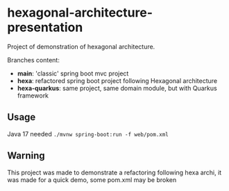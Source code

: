 # hexagonal-architecture-presentation
Project of demonstration of hexagonal architecture.

Branches content:
- **main**: 'classic' spring boot mvc project
- **hexa**: refactored spring boot project following Hexagonal architecture
- **hexa-quarkus**: same project, same domain module, but with Quarkus framework

## Usage
Java 17 needed
`./mvnw spring-boot:run -f web/pom.xml`

## Warning
This project was made to demonstrate a refactoring following hexa archi, 
it was made for a quick demo, some pom.xml may be broken